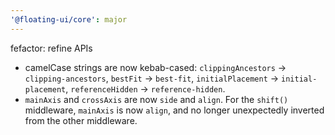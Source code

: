 ```yaml
---
'@floating-ui/core': major
---
```


fefactor: refine APIs

- camelCase strings are now kebab-cased: `clippingAncestors` → `clipping-ancestors`, `bestFit` → `best-fit`, `initialPlacement` → `initial-placement`, `referenceHidden` → `reference-hidden`.
- `mainAxis` and `crossAxis` are now `side` and `align`. For the `shift()` middleware, `mainAxis` is now `align`, and no longer unexpectedly inverted from the other middleware.
